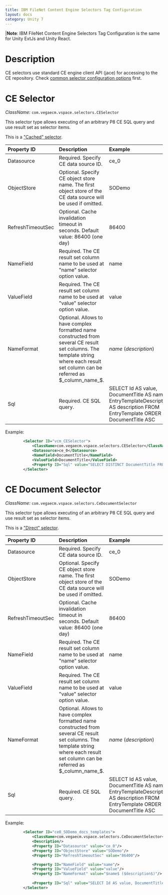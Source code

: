 ```yaml
---
title: IBM FileNet Content Engine Selectors Tag Configuration
layout: docs
category: Unity 7
---
```

|**Note**: IBM FileNet Content Engine Selectors Tag Configuration is the same for Unity ExtJs and Unity React.

# Description

CE selectors use standard CE engine client API (jace) for accessing to the CE repository.
Check [common selector configuration options](../selectors-tag#common-selector-properties) first.

# CE Selector

*ClassName:* ```com.vegaecm.vspace.selectors.CESelector```
 
This selector type allows executing of an arbitrary P8 CE SQL query and use result set as selector items. 

This is a ["Cached" selector](../selectors-tag#description).
   
| Property ID | Description                  | Example        |
|:------------------|:--------------------------------|:---------------|
| Datasource     | Required. Specify CE data source ID. | ce_0 | 
| ObjectStore    | Optional. Specify CE object store name. The first object store of the CE data source will be used if omitted.  | SODemo | 
| RefreshTimeoutSec | Optional. Cache invalidation timeout in seconds. Default value: 86400 (one day)  | 86400 | 
| NameField     | Required. The CE result set column name to be used at "name" selector option value.  | name | 
| ValueField     | Required. The CE result set column name to be used at "value" selector option value.  | value | 
| NameFormat     | Optional. Allows to have complex formatted name constructed from several CE result set columns. The template string where each result set column can be referred as $_column_name_$.  | $name$ ($description$) | 
| Sql     | Required. CE SQL query.  | SELECT Id AS value, DocumentTitle AS name, EntryTemplateDescription AS description FROM EntryTemplate ORDER BY DocumentTitle ASC | 

Example:

```xml
		<Selector ID="vcm_CESelector">
			<ClassName>com.vegaecm.vspace.selectors.CESelector</ClassName>
            <Datasource>ce_0</Datasource>
            <NameField>DocumentTitle</NameField>
            <ValueField>DocumentTitle</ValueField>
            <Property ID="Sql" value="SELECT DISTINCT DocumentTitle FROM Document ORDER BY DocumentTitle ASC"/>
        </Selector>
```

# CE Document Selector
*ClassName:* ```com.vegaecm.vspace.selectors.CeDocumentSelector```
 
This selector type allows executing of an arbitrary P8 CE SQL query and use result set as selector items.

This is a ["Direct" selector](../selectors-tag#description).

| Property ID | Description                  | Example        |
|:------------------|:--------------------------------|:---------------|
| Datasource     | Required. Specify CE data source ID. | ce_0 | 
| ObjectStore    | Optional. Specify CE object store name. The first object store of the CE data source will be used if omitted.  | SODemo | 
| RefreshTimeoutSec | Optional. Cache invalidation timeout in seconds. Default value: 86400 (one day)  | 86400 | 
| NameField     | Required. The CE result set column name to be used at "name" selector option value.  | name | 
| ValueField     | Required. The CE result set column name to be used at "value" selector option value.  | value | 
| NameFormat     | Optional. Allows to have complex formatted name constructed from several CE result set columns. The template string where each result set column can be referred as $_column_name_$.  | $name$ ($description$) | 
| Sql     | Required. CE SQL query.  | SELECT Id AS value, DocumentTitle AS name, EntryTemplateDescription AS description FROM EntryTemplate ORDER BY DocumentTitle ASC | 

Example:

```xml
        <Selector ID="ce0_SODemo_docs_templates">
            <ClassName>com.vegaecm.vspace.selectors.CeDocumentSelector</ClassName>
            <Description/>
            <Property ID="Datasource" value="ce_0"/>
            <Property ID="ObjectStore" value="SODemo"/>
            <Property ID="RefreshTimeoutSec" value="86400"/>

            <Property ID="NameField" value="name"/>
            <Property ID="ValueField" value="value"/>
            <Property ID="NameFormat" value="$name$ ($description$)"/>
            
            <Property ID="Sql" value="SELECT Id AS value, DocumentTitle AS name, EntryTemplateDescription AS description FROM EntryTemplate ORDER BY DocumentTitle ASC"/>
        </Selector>
```

